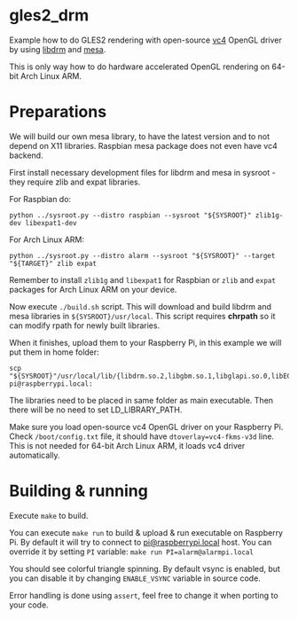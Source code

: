 # gles2_drm

Example how to do GLES2 rendering with open-source [vc4] OpenGL driver by using [libdrm][libdrm] and [mesa][mesa].

This is only way how to do hardware accelerated OpenGL rendering on 64-bit Arch Linux ARM.

# Preparations

We will build our own mesa library, to have the latest version and to not depend on X11 libraries. Raspbian mesa
package does not even have vc4 backend.

First install necessary development files for libdrm and mesa in sysroot - they require zlib and expat libraries.

For Raspbian do:

    python ../sysroot.py --distro raspbian --sysroot "${SYSROOT}" zlib1g-dev libexpat1-dev

For Arch Linux ARM:

    python ../sysroot.py --distro alarm --sysroot "${SYSROOT}" --target "${TARGET}" zlib expat

Remember to install `zlib1g` and `libexpat1` for Raspbian or `zlib` and `expat` packages for Arch Linux ARM on
your device.

Now execute `./build.sh` script. This will download and build libdrm and mesa libraries in `${SYSROOT}/usr/local`.
This script requires **chrpath** so it can modify rpath for newly built libraries.

When it finishes, upload them to your Raspberry Pi, in this example we will put them in home folder:

    scp "${SYSROOT}"/usr/local/lib/{libdrm.so.2,libgbm.so.1,libglapi.so.0,libEGL.so.1,libGLESv2.so.2,dri/vc4_dri.so} pi@raspberrypi.local:

The libraries need to be placed in same folder as main executable. Then there will be no need to set LD_LIBRARY_PATH.

Make sure you load open-source vc4 OpenGL driver on your Raspberry Pi. Check `/boot/config.txt` file,
it should have `dtoverlay=vc4-fkms-v3d` line. This is not needed for 64-bit Arch Linux ARM, it loads vc4
driver automatically.

# Building & running

Execute `make` to build.

You can execute `make run` to build & upload & run executable on Raspberry Pi. By default it will
try to connect to pi@raspberrypi.local host. You can override it by setting `PI` variable:
`make run PI=alarm@alarmpi.local`

You should see colorful triangle spinning. By default vsync is enabled, but you can disable it by changing
`ENABLE_VSYNC` variable in source code.

Error handling is done using `assert`, feel free to change it when porting to your code.

[vc4]: https://dri.freedesktop.org/docs/drm/gpu/vc4.html
[libdrm]: https://cgit.freedesktop.org/mesa/drm/
[mesa]: https://www.mesa3d.org/
